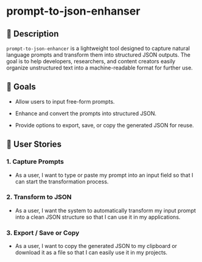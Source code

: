 # prompt-to-json-enhanser
## 📌 Description

`prompt-to-json-enhancer` is a lightweight tool designed to capture natural language prompts and transform them into structured JSON outputs. The goal is to help developers, researchers, and content creators easily organize unstructured text into a machine-readable format for further use.

## 🎯 Goals

* Allow users to input free-form prompts.

* Enhance and convert the prompts into structured JSON.

* Provide options to export, save, or copy the generated JSON for reuse.

## 👤 User Stories

### 1. Capture Prompts

* As a user, I want to type or paste my prompt into an input field so that I can start the transformation process.

### 2. Transform to JSON

* As a user, I want the system to automatically transform my input prompt into a clean JSON structure so that I can use it in my applications.

### 3. Export / Save or Copy

* As a user, I want to copy the generated JSON to my clipboard or download it as a file so that I can easily use it in my projects.
